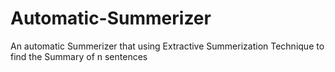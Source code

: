 # Automatic-Summerizer
An automatic Summerizer that using Extractive Summerization Technique to find the Summary of n sentences
